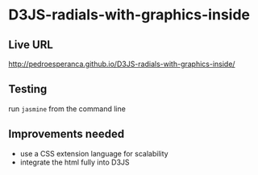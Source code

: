 # D3JS-radials-with-graphics-inside

## Live URL
<http://pedroesperanca.github.io/D3JS-radials-with-graphics-inside/>

## Testing
run
````jasmine````
from the command line

## Improvements needed
* use a CSS extension language for scalability
* integrate the html fully into D3JS
